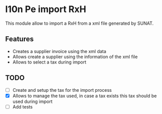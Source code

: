 # l10n Pe import RxH

This module allow to import a RxH from a xml file generated by SUNAT.

## Features

- Creates a supplier invoice using the xml data
- Allows create a supplier using the information of the xml file
- Allows to select a tax during import
 
 
## TODO

- [ ] Create and setup the tax for the import process
- [x] Allows to manage the tax used, in case a tax exists this tax should be used during import
- [ ] Add tests
